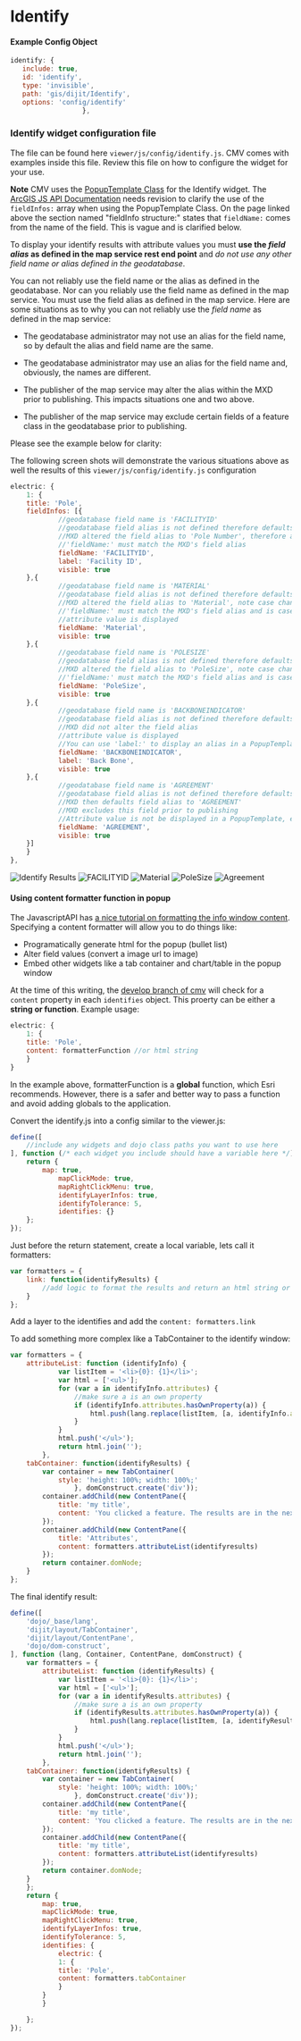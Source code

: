 # Identify

#### Example Config Object
``` javascript
identify: {
   include: true,
   id: 'identify',
   type: 'invisible',
   path: 'gis/dijit/Identify',
   options: 'config/identify'
                  },
```

### Identify widget configuration file
The file can be found here `viewer/js/config/identify.js`. CMV comes with examples inside this file. Review this file on how to configure the widget for your use. 

**Note** CMV uses the [PopupTemplate Class](https://developers.arcgis.com/javascript/jsapi/popuptemplate-amd.html) for the Identify widget. The  [ArcGIS JS API Documentation](https://developers.arcgis.com/javascript/jshelp/intro_popuptemplate.html) needs revision to clarify the use of the `fieldInfos:` array when using the PopupTemplate Class. On the page linked above the section named "fieldInfo structure:" states that `fieldName:` comes from the name of the field. This is vague and is clarified below.

To display your identify results with attribute values you must **use the _field alias_ as defined in the map service rest end point** and _do not use any other field name or alias defined in the geodatabase_. 

You can not reliably use the field name or the alias as defined in the geodatabase. Nor can you reliably use the field name as defined in the map service. You must use the field alias as defined in the map service. Here are some situations as to why you can not reliably use the _field name_ as defined in the map service:

* The geodatabase administrator may not use an alias for the field name, so by default the alias and field name are the same.

* The geodatabase administrator may use an alias for the field name and, obviously, the names are different.

* The publisher of the map service may alter the alias within the MXD prior to publishing. This impacts situations one and two above.

* The publisher of the map service may exclude certain fields of a feature class in the geodatabase prior to publishing.

Please see the example below for clarity:

The following screen shots will demonstrate the various situations above as well the results of this `viewer/js/config/identify.js` configuration

``` javascript
electric: {
    1: {
	title: 'Pole',
	fieldInfos: [{
            //geodatabase field name is 'FACILITYID'
            //geodatabase field alias is not defined therefore defaults to 'FACILITYID'
            //MXD altered the field alias to 'Pole Number', therefore attribute value will not be displayed
            //'fieldName:' must match the MXD's field alias
            fieldName: 'FACILITYID',
            label: 'Facility ID',
            visible: true
	},{
            //geodatabase field name is 'MATERIAL'
            //geodatabase field alias is not defined therefore defaults to 'MATERIAL'
            //MXD altered the field alias to 'Material', note case change
            //'fieldName:' must match the MXD's field alias and is case sensitive
            //attribute value is displayed
            fieldName: 'Material',
            visible: true					
	},{
            //geodatabase field name is 'POLESIZE'
            //geodatabase field alias is not defined therefore defaults to 'POLESIZE'
            //MXD altered the field alias to 'PoleSize', note case change, and attribute value is not displayed
            //'fieldName:' must match the MXD's field alias and is case sensitive
            fieldName: 'PoleSize',
            visible: true					
	},{
            //geodatabase field name is 'BACKBONEINDICATOR'
            //geodatabase field alias is not defined therefore defaults to 'BACKBONEINDICATOR'
            //MXD did not alter the field alias
            //attribute value is displayed
            //You can use 'label:' to display an alias in a PopupTemplate
            fieldName: 'BACKBONEINDICATOR',
            label: 'Back Bone',
            visible: true					
	},{
            //geodatabase field name is 'AGREEMENT'
            //geodatabase field alias is not defined therefore defaults to 'AGREEMENT'
            //MXD then defaults field alias to 'AGREEMENT'
            //MXD excludes this field prior to publishing
            //Attribute value is not be displayed in a PopupTemplate, even though 'fieldName:' matches alis in MXD
            fieldName: 'AGREEMENT',
            visible: true					
	}]
    }
},
```

![Identify Results](https://edop.gru.com/IdentifyResults.PNG)
![FACILITYID](https://edop.gru.com/FacilityID.PNG)
![Material](https://edop.gru.com/Material.PNG)
![PoleSize](https://edop.gru.com/PoleSize.PNG)
![Agreement](https://edop.gru.com/Agreement.PNG)

#### Using content formatter function in popup
The JavascriptAPI has [a nice tutorial on formatting the info window content](https://developers.arcgis.com/javascript/jshelp/intro_formatinfowindow.html). Specifying a content formatter will allow you to do things like:
* Programatically generate html for the popup (bullet list)
* Alter field values (convert a image url to image)
* Embed other widgets like a tab container and chart/table in the popup window

At the time of this writing, the [develop branch of cmv](https://github.com/cmv/cmv-app/blob/develop/viewer/js/gis/dijit/Identify.js#L325) will check for a `content` property in each `identifies` object. This proerty can be either a **string or function**.
Example usage:
``` javascript
electric: {
    1: {
	title: 'Pole',
	content: formatterFunction //or html string
	}
}
```

In the example above, formatterFunction is a **global** function, which Esri recommends. However, there is a safer and better way to pass a function and avoid adding globals to the application.

Convert the identify.js into a config similar to the viewer.js:
```JavaScript
define([
	//include any widgets and dojo class paths you want to use here
], function (/* each widget you include should have a variable here */) {
	return {
		map: true,
	        mapClickMode: true,
	        mapRightClickMenu: true,
	        identifyLayerInfos: true,
	        identifyTolerance: 5,
	        identifies: {}
	};
});
```
Just before the return statement, create a local variable, lets call it formatters:
```JavaScript
var formatters = {
	link: function(identifyResults) {
		//add logic to format the results and return an html string or domNode
	}
};
```

Add a layer to the identifies and add the `content: formatters.link`

To add something more complex like a TabContainer to the identify window:
```JavaScript
var formatters = {
	attributeList: function (identifyInfo) {
            var listItem = '<li>{0}: {1}</li>';
            var html = ['<ul>'];
            for (var a in identifyInfo.attributes) {
                //make sure a is an own property
                if (identifyInfo.attributes.hasOwnProperty(a)) {
                    html.push(lang.replace(listItem, [a, identifyInfo.attributes[a]]));
                }
            }
            html.push('</ul>');
            return html.join('');
        },
	tabContainer: function(identifyResults) {
		var container = new TabContainer(
			style: 'height: 100%; width: 100%;'
                }, domConstruct.create('div'));
		container.addChild(new ContentPane({
			title: 'my title',
			content: 'You clicked a feature. The results are in the next tab'
		});
		container.addChild(new ContentPane({
			title: 'Attributes',
			content: formatters.attributeList(identifyresults)
		});
		return container.domNode;
	}
};
```

The final identify result: 
```JavaScript
define([
    'dojo/_base/lang',
    'dijit/layout/TabContainer',
    'dijit/layout/ContentPane',
    'dojo/dom-construct',
], function (lang, Container, ContentPane, domConstruct) {
    var formatters = {
        attributeList: function (identifyResults) {
            var listItem = '<li>{0}: {1}</li>';
            var html = ['<ul>'];
            for (var a in identifyResults.attributes) {
                //make sure a is an own property
                if (identifyResults.attributes.hasOwnProperty(a)) {
                    html.push(lang.replace(listItem, [a, identifyResults.attributes[a]]));
                }
            }
            html.push('</ul>');
            return html.join('');
        },
	tabContainer: function(identifyResults) {
		var container = new TabContainer(
			style: 'height: 100%; width: 100%;'
                }, domConstruct.create('div'));
		container.addChild(new ContentPane({
			title: 'my title',
			content: 'You clicked a feature. The results are in the next tab'
		});
		container.addChild(new ContentPane({
			title: 'my title',
			content: formatters.attributeList(identifyresults)
		});
		return container.domNode;
	}
    };
    return {
        map: true,
        mapClickMode: true,
        mapRightClickMenu: true,
        identifyLayerInfos: true,
        identifyTolerance: 5,
        identifies: {
	        electric: {
		    1: {
			title: 'Pole',
			content: formatters.tabContainer
			}
		}
        }

    };
});
```
